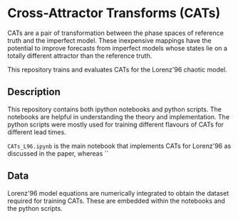 # Cross-Attractor Transforms (CATs)

CATs are a pair of transformation between the phase spaces of reference truth and the 
imperfect model. These inexpensive mappings have the potential to improve
forecasts from imperfect models whose states lie on a totally different 
attractor than the reference truth.

This repository trains and evaluates CATs for the Lorenz'96 chaotic model. 

## Description

This repository contains both ipython notebooks and python scripts. The 
notebooks are helpful in understanding the theory and implementation. The 
python scripts were mostly used for training different flavours of CATs for 
different lead times.

`CATs_L96.ipynb` is the main notebook that implements CATs for Lorenz'96 as 
discussed in the paper, whereas `` 
    

## Data
Lorenz'96 model equations are numerically integrated to obtain the dataset 
required for training CATs. These are embedded within the notebooks and the 
python scripts.

   
